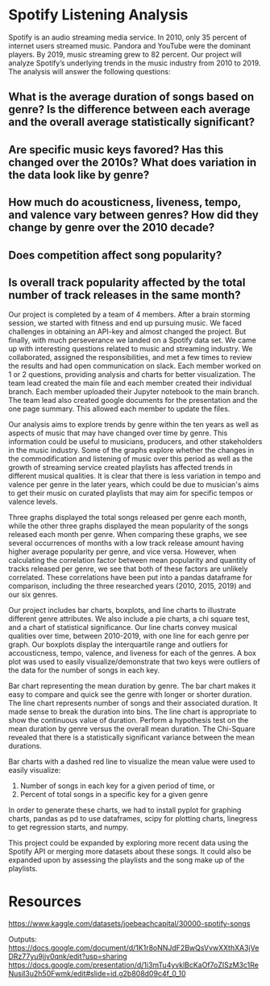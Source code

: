 # Spotify Listening Analysis

Spotify is an audio streaming media service. In 2010, only 35 percent of internet users streamed music. Pandora and YouTube were the dominant players. By 2019, music streaming grew to 82 percent.
Our project will analyze Spotify’s underlying trends in the music industry from 2010 to 2019. The analysis will answer the following questions:
 
## What is the average duration of songs based on genre? Is the difference between each average and the overall average statistically significant?

## Are specific music keys favored? Has this changed over the 2010s? What does variation in the data look like by genre?

## How much do acousticness, liveness, tempo, and valence vary between genres? How did they change by genre over the 2010 decade?

## Does competition affect song popularity?

## Is overall track popularity affected by the total number of track releases in the same month?

Our project is completed by a team of 4 members. After a brain storming session, we started with fitness and end up pursuing music. We faced challenges in obtaining an API-key and almost changed the project. But finally, with much perseverance we landed on a Spotify data set. We came up with interesting questions related to music and streaming industry. We collaborated, assigned the responsibilities, and met a few times to review the results and had open communication on slack.
Each member worked on 1 or 2 questions, providing analysis and  charts for better visualization. 
The team lead created the main file and each member created their individual branch. Each member uploaded their Jupyter notebook to the main branch. 
The team lead also created google documents for the presentation and the one page summary. This allowed each member to update the files. 

Our analysis aims to explore trends by genre within the ten years as well as aspects of music that may have changed over time by genre. This information could be useful to musicians, producers, and other stakeholders in the music industry. Some of the graphs explore whether the changes in the commodification and listening of music over this period as well as the growth of streaming service created playlists has affected trends in different musical qualities. It is clear that there is less variation in tempo and valence per genre in the later years, which could be due to musician's aims to get their music on curated playlists that may aim for specific tempos or valence levels.

Three graphs displayed the total songs released per genre each month, while the other three graphs displayed the mean popularity of the songs released each month per genre. When comparing these graphs, we see several occurrences of months with a low track release amount having higher average popularity per genre, and vice versa. However, when calculating the correlation factor between mean popularity and quantity of tracks released per genre, we see that both of these factors are unlikely correlated. These correlations have been put into a pandas dataframe for comparison, including the three researched years (2010, 2015, 2019) and our six genres.
   
Our project includes bar charts, boxplots, and line charts to illustrate different genre attributes. We also include a pie charts, a chi square test, and a chart of statistical significance.
Our line charts convey musical qualities over time, between 2010-2019, with one line for each genre per graph.
Our boxplots display the interquartile range and outliers for accousticness, tempo, valence, and liveness for each of the genres. A box plot was used to easily visualize/demonstrate that two keys were outliers of the data for the number of songs in each key.

Bar chart representing the mean duration by genre. The bar chart makes it easy to compare and quick see the genre with  longer or shorter duration.
The line chart represents number of songs and their associated duration. It made sense to break the duration into bins. The line chart is appropriate to show the continuous value of duration.
Perform a hypothesis test  on the mean duration by genre versus the overall mean duration. The Chi-Square revealed that there is a statistically significant variance between the mean durations.

Bar charts with a dashed red line to visualize the mean value were used to easily visualize:
1. Number of songs in each key for a given period of time, or
2. Percent of total songs in a specific key for a given genre

In order to generate these charts, we had to install pyplot for graphing charts, pandas as pd to use dataframes, scipy for plotting charts, linegress to get regression starts, and numpy. 

This project could be expanded by exploring more recent data using the Spotify API or merging more datasets about these songs. It could also be expanded upon by assessing the playlists and the song make up of the playlists.

# Resources
https://www.kaggle.com/datasets/joebeachcapital/30000-spotify-songs

Outputs:
https://docs.google.com/document/d/1K1r8oNNJdF2BwQsVvwXXthXA3jVeDRz77yu9jjv0qnk/edit?usp=sharing
https://docs.google.com/presentation/d/1i3mTu4yvklBcKaOf7oZISzM3c1ReNusiI3u2h50Fwmk/edit#slide=id.g2b808d09c4f_0_10

